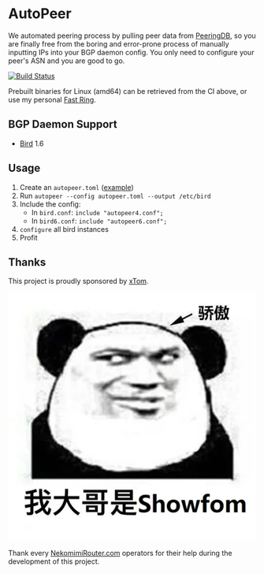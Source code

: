 # AutoPeer

We automated peering process by pulling peer data from [PeeringDB](https://www.peeringdb.com/), so you are finally free from the boring and error-prone process of manually inputting IPs into your BGP daemon config. You only need to configure your peer's ASN and you are good to go.

[![Build Status](https://dev.azure.com/nekomimiswitch/General/_apis/build/status/AutoPeer?branchName=master)](https://dev.azure.com/nekomimiswitch/General/_build/latest?definitionId=43&branchName=master)

Prebuilt binaries for Linux (amd64) can be retrieved from the CI above, or use my personal [Fast Ring](https://releases.swineson.me/autopeer/autopeer-linux-amd64).

## BGP Daemon Support

* [Bird](https://bird.network.cz/) 1.6

## Usage

1. Create an `autopeer.toml` ([example](doc/examples/autopeer.toml))
2. Run `autopeer --config autopeer.toml --output /etc/bird`
3. Include the config: 
    * In `bird.conf`: `include "autopeer4.conf";`
    * In `bird6.conf`: `include "autopeer6.conf";`
4. `configure` all bird instances
5. Profit

## Thanks

This project is proudly sponsored by [xTom](https://xtom.com/).

![我大哥是Showfom.webp](doc/assets/my_brother.png)

Thank every [NekomimiRouter.com](https://nekomimirouter.com/) operators for their help during the development of this project.